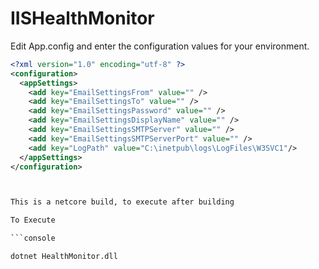 # IISHealthMonitor
Edit App.config and enter the configuration values for your environment.
```xml
<?xml version="1.0" encoding="utf-8" ?>
<configuration>
  <appSettings>
    <add key="EmailSettingsFrom" value="" />
    <add key="EmailSettingsTo" value="" />
    <add key="EmailSettingsPassword" value="" />
    <add key="EmailSettingsDisplayName" value="" />
    <add key="EmailSettingsSMTPServer" value="" />
    <add key="EmailSettingsSMTPServerPort" value="" />
    <add key="LogPath" value="C:\inetpub\logs\LogFiles\W3SVC1"/>
  </appSettings>
</configuration>



This is a netcore build, to execute after building 

To Execute

```console

dotnet HealthMonitor.dll 

```
